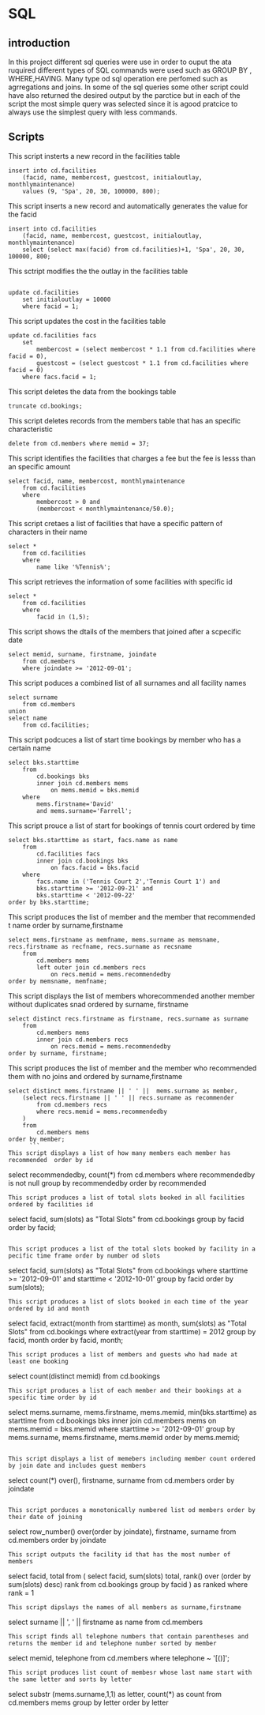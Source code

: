 # SQL

## introduction

In this project different sql queries were use in order to ouput the ata ruquired different types of SQL commands were used such as GROUP BY , WHERE,HAVING. Many type od sql operation ere perfomed such as agrregations and joins. In some of the sql queries some other script could have also returned the desired output by the parctice but in each of the script the most simple query was selected since it is agood pratcice to always use the simplest query with less commands. 

## Scripts
This script insterts a new record in the facilities table
```
insert into cd.facilities
    (facid, name, membercost, guestcost, initialoutlay, monthlymaintenance)
    values (9, 'Spa', 20, 30, 100000, 800);

```
This script inserts a new record and automatically generates the value for the facid
```
insert into cd.facilities
    (facid, name, membercost, guestcost, initialoutlay, monthlymaintenance)
    select (select max(facid) from cd.facilities)+1, 'Spa', 20, 30, 100000, 800;  
```

This sctript modifies the  the outlay in the facilities table
```

update cd.facilities
    set initialoutlay = 10000
    where facid = 1;
```
This script updates the cost in the facilities table
```
update cd.facilities facs
    set
        membercost = (select membercost * 1.1 from cd.facilities where facid = 0),
        guestcost = (select guestcost * 1.1 from cd.facilities where facid = 0)
    where facs.facid = 1;  
```

 This script deletes the data from the bookings table      
```
truncate cd.bookings;
```
This script deletes records from the members table that has an specific characteristic
```
delete from cd.members where memid = 37;   
```
This script identifies the facilities that charges a fee but the fee is lesss than an specific amount
```
select facid, name, membercost, monthlymaintenance 
	from cd.facilities 
	where 
		membercost > 0 and 
		(membercost < monthlymaintenance/50.0);
```
This script cretaes a list of facilities that have a specific pattern of characters in their name
```
select *
	from cd.facilities 
	where 
		name like '%Tennis%';
```
 This script retrieves the information of some facilities with specific id
```
select *
	from cd.facilities 
	where 
		facid in (1,5);  
```
This script shows the dtails of the members that joined after a scpecific date
```
select memid, surname, firstname, joindate 
	from cd.members
	where joindate >= '2012-09-01';   
```
This script poduces a combined list of all surnames and all facility names
```
select surname 
	from cd.members
union
select name
	from cd.facilities; 
```
This script podcuces a list of start time bookings by member who has a certain name
```
select bks.starttime 
	from 
		cd.bookings bks
		inner join cd.members mems
			on mems.memid = bks.memid
	where 
		mems.firstname='David' 
		and mems.surname='Farrell';
```  
This script prouce a list of start for bookings  of tennis court ordered by time
```
select bks.starttime as start, facs.name as name
	from 
		cd.facilities facs
		inner join cd.bookings bks
			on facs.facid = bks.facid
	where 
		facs.name in ('Tennis Court 2','Tennis Court 1') and
		bks.starttime >= '2012-09-21' and
		bks.starttime < '2012-09-22'
order by bks.starttime; 
```
This script produces the list of member and the member that recommended t name order by surname,firstname
```
select mems.firstname as memfname, mems.surname as memsname, recs.firstname as recfname, recs.surname as recsname
	from 
		cd.members mems
		left outer join cd.members recs
			on recs.memid = mems.recommendedby
order by memsname, memfname; 
```
This script displays the list of members whorecommended another member without duplicates snad ordered by surname, firstname
```
select distinct recs.firstname as firstname, recs.surname as surname
	from 
		cd.members mems
		inner join cd.members recs
			on recs.memid = mems.recommendedby
order by surname, firstname;          
```
This script produces the list of member and the member who recommended them with no joins and ordered by surname,firstname
```
select distinct mems.firstname || ' ' ||  mems.surname as member,
	(select recs.firstname || ' ' || recs.surname as recommender 
		from cd.members recs 
		where recs.memid = mems.recommendedby
	)
	from 
		cd.members mems
order by member;
      ```
This script displays a list of how many members each member has recommended  order by id
```
select recommendedby, count(*) 
	from cd.members
	where recommendedby is not null
	group by recommendedby
order by recommended
```
This script produces a list of total slots booked in all facilities ordered by facilities id
```
select facid, sum(slots) as "Total Slots"
	from cd.bookings
	group by facid
order by facid;      
```

This script produces a list of the total slots booked by facility in a pecific time frame order by number od slots
```
select facid, sum(slots) as "Total Slots"
	from cd.bookings
	where
		starttime >= '2012-09-01'
		and starttime < '2012-10-01'
	group by facid
order by sum(slots); 
```
This script produces a list of slots booked in each time of the year ordered by id and month
```
select facid, extract(month from starttime) as month, sum(slots) as "Total Slots"
	from cd.bookings
	where extract(year from starttime) = 2012
	group by facid, month
order by facid, month;      
```
This script produces a list of members and guests who had made at least one booking
```
select count(distinct memid) from cd.bookings  
```
This script produces a list of each member and their bookings at a  specific time order by id
```
select mems.surname, mems.firstname, mems.memid, min(bks.starttime) as starttime
	from cd.bookings bks
	inner join cd.members mems on
		mems.memid = bks.memid
	where starttime >= '2012-09-01'
	group by mems.surname, mems.firstname, mems.memid
order by mems.memid;
``` 

This script displays a list of memebers including member count ordered by join date and includes guest members
```
select count(*) over(), firstname, surname
	from cd.members
order by joindate          
```

This script porduces a monotonically numbered list od members order by their date of joining
```
select row_number() over(order by joindate), firstname, surname
	from cd.members
order by joindate          
```
This script outputs the facility id that has the most number of members
```
select facid, total from (
	select facid, sum(slots) total, rank() over (order by sum(slots) desc) rank
        	from cd.bookings
		group by facid
	) as ranked
	where rank = 1      

```
This script dipslays the names of all members as surname,firstname
```
select surname || ', ' || firstname as name from cd.members    
```
This script finds all telephone numbers that contain parentheses and returns the member id and telephone number sorted by member
```
select memid, telephone from cd.members where telephone ~ '[()]';   
```
This script produces list count of membesr whose last name start with the same letter and sorts by letter
```
select substr (mems.surname,1,1) as letter, count(*) as count 
    from cd.members mems
    group by letter
    order by letter         
```
